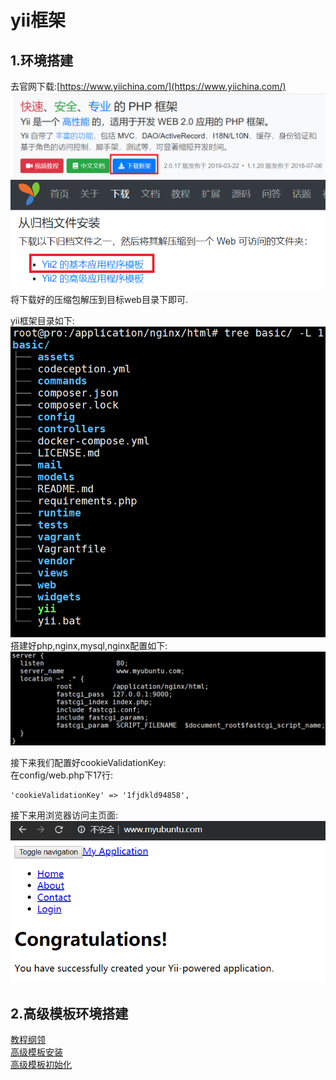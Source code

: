 # yii框架

## 1.环境搭建
去官网下载:[https://www.yiichina.com/](https://www.yiichina.com/)<br>
![fail](img/1.1.PNG)<br>
![fail](img/1.2.PNG)<br>
将下载好的压缩包解压到目标web目录下即可.<br>

yii框架目录如下:<br>
![fail](img/1.3.PNG)<br>
搭建好php,nginx,mysql,nginx配置如下:<br>
![fail](img/1.4.PNG)<br>

接下来我们配置好cookieValidationKey:<br>
在config/web.php下17行:<br>
```
'cookieValidationKey' => '1fjdkld94858',
```

接下来用浏览器访问主页面:<br>
![fail](img/1.5.PNG)<br>

## 2.高级模板环境搭建
[教程纲领](https://github.com/yiisoft/yii2-app-advanced/blob/master/docs/guide/README.md)<br>
[高级模板安装](https://github.com/yiisoft/yii2-app-advanced/blob/master/docs/guide/start-installation.md)<br>
[高级模板初始化](https://www.yiichina.com/tutorial/1322)<br>